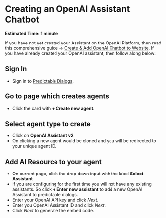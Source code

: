 
# Creating an OpenAI Assistant Chatbot
**Estimated Time: 1 minute**

If you have not yet created your Assistant on the OpenAI Platform, then read this comprehensive guide → [Create & Add OpenAI Chatbot to Website](https://predictabledialogs.com/learn/openai/website-chatbot-implementation#create--add-openai-chatbot-to-website). If you have already created your OpenAI assistant, then follow along below:

## Sign In
- Sign in to [Predictable Dialogs](https://predictabledialogs.com/sign-in).

## Go to page which creates agents
- Click the card with **+ Create new agent**. 

## Select agent type to create
- Click on **OpenAI Assistant v2**
- On clicking a new agent would be cloned and you will be redirected  to your unique agent ID.

## Add AI Resource to your agent
- On current page, click the drop down input with the label **Select Assistant**
- If you are configuring for the first time you will not have any existing assistants. So click **+ Enter new assistant** to add a new OpenAI Assistant to predictable dialogs.
- Enter your OpenAI API key and click *Next*. 
- Enter you OpenAI Assistant ID and click *Next*.
- Click *Next* to generate the embed code.
